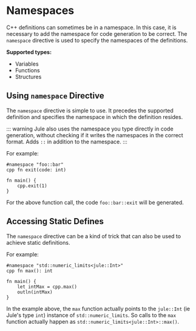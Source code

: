 # Namespaces

C++ definitions can sometimes be in a namespace. In this case, it is necessary to add the namespace for code generation to be correct. The `namespace` directive is used to specify the namespaces of the definitions.

**Supported types:**
- Variables
- Functions
- Structures

## Using `namespace` Directive

The `namespace` directive is simple to use. It precedes the supported definition and specifies the namespace in which the definition resides.

::: warning
Jule also uses the namespace you type directly in code generation, without checking if it writes the namespaces in the correct format. Adds `::` in addition to the namespace.
:::

For example:
```jule
#namespace "foo::bar"
cpp fn exit(code: int)

fn main() {
    cpp.exit(1)
}
```
For the above function call, the code `foo::bar::exit` will be generated.

## Accessing Static Defines

The `namespace` directive can be a kind of trick that can also be used to achieve static definitions.

For example:
```jule
#namespace "std::numeric_limits<jule::Int>"
cpp fn max(): int

fn main() {
    let intMax = cpp.max()
    outln(intMax)
}
```

In the example above, the `max` function actually points to the `jule::Int` (ie Jule's type `int`) instance of `std::numeric_limits`. So calls to the `max` function actually happen as `std::numeric_limits<jule::Int>::max()`.
